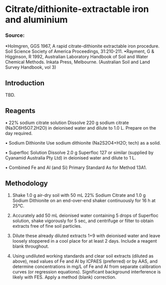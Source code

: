 # Citrate/dithionite-extractable iron and aluminium
### Source: 
•Holmgren, GGS 1967, A rapid citrate-dithionite extractable iron procedure. Soil Science
Society of America Proceedings, 31:210-211.
•Rayment, G & Higginson, R 1992, Australian Laboratory Handbook of Soil and Water
Chemical Methods. Inkata Press, Melbourne. (Australian Soil and Land Survey
Handbook, vol 3) 

## Introduction

TBD. 

## Reagents
• 22% sodium citrate solution
Dissolve 220 g sodium citrate (Na3C6H5O7.2H2O) in deionised water and dilute to 1.0 L. Prepare on the day required.

• Sodium Dithionite
Use sodium dithionite (Na2S2O4+H2O; tech) as a solid.

• Superfloc Solution
Dissolve 2.0 g Superfloc 127 or similar (supplied by Cyanamid Australia Pty Ltd) in deionised water and dilute to 1 L.

• Combined Fe and Al (and Si) Primary Standard
As for Method 13A1.

## Methodology

1. Shake 1.0 g air-dry soil with 50 mL 22% Sodium Citrate and 1.0 g Sodium Dithionite on an end-over-end shaker continuously for 16 h at 25°C. 

2. Accurately add 50 mL deionised water containing 5 drops of Superfloc solution, shake vigorously for 5 sec, and centrifuge or filter to obtain extracts free of fine soil particles.
   
3. Dilute these already diluted extracts 1+9 with deionised water and leave loosely stoppered in a cool place for at least 2 days. Include a reagent blank throughout.

4. Using undiluted working standards and clear soil extracts (diluted as above), read values of Fe and Al by ICPAES (preferred) or by AAS, and determine concentrations in mg/L of Fe
and Al from separate calibration curves (or regression equations). Significant background interference is likely with FES. Apply a method (blank) correction.
